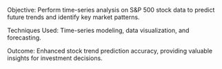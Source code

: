 Objective: Perform time-series analysis on S&P 500 stock data to predict future trends and identify key market patterns.

Techniques Used: Time-series modeling, data visualization, and forecasting.

Outcome: Enhanced stock trend prediction accuracy, providing valuable insights for investment decisions.
